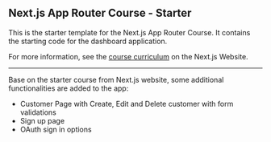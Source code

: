 ## Next.js App Router Course - Starter

This is the starter template for the Next.js App Router Course. It contains the starting code for the dashboard application.

For more information, see the [course curriculum](https://nextjs.org/learn) on the Next.js Website.

---

Base on the starter course from Next.js website, some additional functionalities are added to the app:

- Customer Page with Create, Edit and Delete customer with form validations
- Sign up page
- OAuth sign in options
